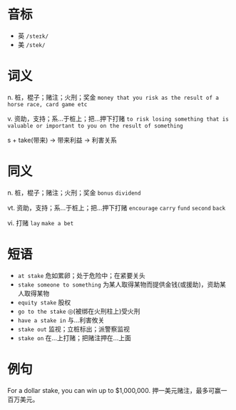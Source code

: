 # 音标

- 英 `/steɪk/`
- 美 `/stek/`

# 词义

n. 桩，棍子；赌注；火刑；奖金
`money that you risk as the result of a horse race, card game etc`

v. 资助，支持；系…于桩上；把…押下打赌
`to risk losing something that is valuable or important to you on the result of something`



s + take(带来) → 带来利益 → 利害关系

# 同义

n. 桩，棍子；赌注；火刑；奖金
`bonus` `dividend`

vt. 资助，支持；系…于桩上；把…押下打赌
`encourage` `carry` `fund` `second` `back`

vi. 打赌
`lay` `make a bet`

# 短语

- `at stake` 危如累卵；处于危险中；在紧要关头
- `stake someone to something` 为某人取得某物而提供金钱(或援助)，资助某人取得某物
- `equity stake` 股权
- `go to the stake` ◎(被绑在火刑柱上)受火刑
- `have a stake in` 与…利害攸关
- `stake out` 监视；立桩标出；派警察监视
- `stake on` 在...上打赌；把赌注押在...上面

# 例句

For a dollar stake, you can win up to $1,000,000.
押一美元赌注，最多可赢一百万美元。


